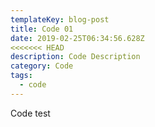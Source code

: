 ```yaml
---
templateKey: blog-post
title: Code 01
date: 2019-02-25T06:34:56.628Z
<<<<<<< HEAD
description: Code Description
category: Code
tags:
  - code
---
```

Code test

